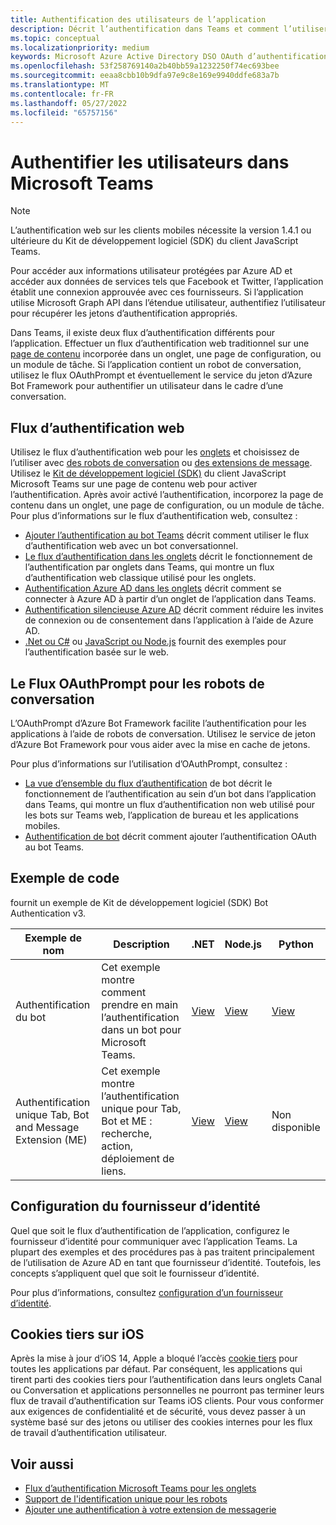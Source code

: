 ```yaml
---
title: Authentification des utilisateurs de l’application
description: Décrit l’authentification dans Teams et comment l’utiliser dans les applications
ms.topic: conceptual
ms.localizationpriority: medium
keywords: Microsoft Azure Active Directory DSO OAuth d’authentification teams (Azure AD)
ms.openlocfilehash: 53f258769140a2b40bb59a1232250f74ec693bee
ms.sourcegitcommit: eeaa8cbb10b9dfa97e9c8e169e9940ddfe683a7b
ms.translationtype: MT
ms.contentlocale: fr-FR
ms.lasthandoff: 05/27/2022
ms.locfileid: "65757156"
---
```

# <a name="authenticate-users-in-microsoft-teams"></a>Authentifier les utilisateurs dans Microsoft Teams

> [!Note]
> L’authentification web sur les clients mobiles nécessite la version 1.4.1 ou ultérieure du Kit de développement logiciel (SDK) du client JavaScript Teams.

Pour accéder aux informations utilisateur protégées par Azure AD et accéder aux données de services tels que Facebook et Twitter, l’application établit une connexion approuvée avec ces fournisseurs. Si l’application utilise Microsoft Graph API dans l’étendue utilisateur, authentifiez l’utilisateur pour récupérer les jetons d’authentification appropriés.

Dans Teams, il existe deux flux d’authentification différents pour l’application. Effectuer un flux d’authentification web traditionnel sur une [page de contenu](~/tabs/how-to/create-tab-pages/content-page.md) incorporée dans un onglet, une page de configuration, ou un module de tâche. Si l’application contient un robot de conversation, utilisez le flux OAuthPrompt et éventuellement le service du jeton d’Azure Bot Framework pour authentifier un utilisateur dans le cadre d’une conversation.

## <a name="web-based-authentication-flow"></a>Flux d’authentification web

Utilisez le flux d’authentification web pour les [onglets](~/tabs/what-are-tabs.md) et choisissez de l’utiliser avec [des robots de conversation](~/bots/what-are-bots.md) ou [des extensions de message](~/messaging-extensions/what-are-messaging-extensions.md). Utilisez le [Kit de développement logiciel (SDK)](/javascript/api/overview/msteams-client) du client JavaScript Microsoft Teams sur une page de contenu web pour activer l’authentification. Après avoir activé l’authentification, incorporez la page de contenu dans un onglet, une page de configuration, ou un module de tâche. Pour plus d’informations sur le flux d’authentification web, consultez :

* [Ajouter l’authentification au bot Teams](~/bots/how-to/authentication/add-authentication.md) décrit comment utiliser le flux d’authentification web avec un bot conversationnel.
* [Le flux d’authentification dans les onglets](~/tabs/how-to/authentication/auth-flow-tab.md) décrit le fonctionnement de l’authentification par onglets dans Teams, qui montre un flux d’authentification web classique utilisé pour les onglets.
* [Authentification Azure AD dans les onglets](~/tabs/how-to/authentication/auth-tab-AAD.md) décrit comment se connecter à Azure AD à partir d’un onglet de l’application dans Teams.
* [Authentification silencieuse Azure AD](~/tabs/how-to/authentication/auth-silent-AAD.md) décrit comment réduire les invites de connexion ou de consentement dans l’application à l’aide de Azure AD.
* [.Net ou C#](https://github.com/OfficeDev/microsoft-teams-sample-complete-csharp) ou [JavaScript ou Node.js](https://github.com/OfficeDev/microsoft-teams-sample-complete-node) fournit des exemples pour l’authentification basée sur le web.

## <a name="the-oauthprompt-flow-for-conversational-bots"></a>Le Flux OAuthPrompt pour les robots de conversation

L’OAuthPrompt d’Azure Bot Framework facilite l’authentification pour les applications à l’aide de robots de conversation. Utilisez le service de jeton d’Azure Bot Framework pour vous aider avec la mise en cache de jetons.

Pour plus d’informations sur l’utilisation d’OAuthPrompt, consultez :

* [La vue d’ensemble du flux d’authentification](~/bots/how-to/authentication/auth-flow-bot.md) de bot décrit le fonctionnement de l’authentification au sein d’un bot dans l’application dans Teams, qui montre un flux d’authentification non web utilisé pour les bots sur Teams web, l’application de bureau et les applications mobiles.
* [Authentification de bot](~/bots/how-to/authentication/add-authentication.md) décrit comment ajouter l’authentification OAuth au bot Teams.

## <a name="code-sample"></a>Exemple de code

fournit un exemple de Kit de développement logiciel (SDK) Bot Authentication v3.

| **Exemple de nom** | **Description** | **.NET** | **Node.js** | **Python** |
|---------------|------------|------------|-------------|---------------|
| Authentification du bot | Cet exemple montre comment prendre en main l’authentification dans un bot pour Microsoft Teams. | [View](https://github.com/microsoft/BotBuilder-Samples/tree/master/samples/csharp_dotnetcore/46.teams-auth) | [View](https://github.com/microsoft/BotBuilder-Samples/tree/master/samples/javascript_nodejs/46.teams-auth) | [View](https://github.com/microsoft/BotBuilder-Samples/tree/main/samples/python/46.teams-auth) |
| Authentification unique Tab, Bot and Message Extension (ME) | Cet exemple montre l’authentification unique pour Tab, Bot et ME : recherche, action, déploiement de liens. |  [View](https://github.com/OfficeDev/Microsoft-Teams-Samples/tree/main/samples/app-sso/csharp) | [View](https://github.com/OfficeDev/Microsoft-Teams-Samples/tree/main/samples/app-sso/nodejs) | Non disponible |

## <a name="configure-the-identity-provider"></a>Configuration du fournisseur d’identité

Quel que soit le flux d’authentification de l’application, configurez le fournisseur d’identité pour communiquer avec l’application Teams. La plupart des exemples et des procédures pas à pas traitent principalement de l’utilisation de Azure AD en tant que fournisseur d’identité. Toutefois, les concepts s’appliquent quel que soit le fournisseur d’identité.

Pour plus d’informations, consultez [configuration d’un fournisseur d’identité](~/concepts/authentication/configure-identity-provider.md).

## <a name="third-party-cookies-on-ios"></a>Cookies tiers sur iOS

Après la mise à jour d’iOS 14, Apple a bloqué l’accès [cookie tiers](https://webkit.org/blog/10218/full-third-party-cookie-blocking-and-more/) pour toutes les applications par défaut. Par conséquent, les applications qui tirent parti des cookies tiers pour l’authentification dans leurs onglets Canal ou Conversation et applications personnelles ne pourront pas terminer leurs flux de travail d’authentification sur Teams iOS clients. Pour vous conformer aux exigences de confidentialité et de sécurité, vous devez passer à un système basé sur des jetons ou utiliser des cookies internes pour les flux de travail d’authentification utilisateur.

## <a name="see-also"></a>Voir aussi

* [Flux d’authentification Microsoft Teams pour les onglets](~/tabs/how-to/authentication/auth-flow-tab.md)
* [Support de l'identification unique pour les robots](~/bots/how-to/authentication/auth-aad-sso-bots.md)
* [Ajouter une authentification à votre extension de messagerie](~/messaging-extensions/how-to/add-authentication.md)
